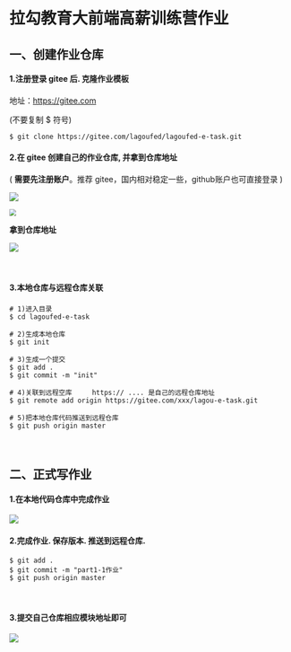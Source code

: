 # 拉勾教育大前端高薪训练营作业



## 一、创建作业仓库

#### 1.注册登录 gitee 后. 克隆作业模板

地址：https://gitee.com

(不要复制 $ 符号)

```
$ git clone https://gitee.com/lagoufed/lagoufed-e-task.git
```



#### 2.在 gitee 创建自己的作业仓库, 并拿到仓库地址

( **需要先注册账户**。推荐 gitee，国内相对稳定一些，github账户也可直接登录 )

![](./part1/fed-e-task-01-01/images/2021-02-26_150756.png)





<img src="./part1/fed-e-task-01-01/images/2021-02-26_152038.png" style="zoom:73%;" />

**拿到仓库地址**

![](./part1/fed-e-task-01-01/images/2021-02-26_155518.png)

　

#### 3.本地仓库与远程仓库关联

```shell
# 1)进入目录
$ cd lagoufed-e-task

# 2)生成本地仓库
$ git init

# 3)生成一个提交
$ git add .
$ git commit -m "init"

# 4)关联到远程空库     https:// .... 是自己的远程仓库地址
$ git remote add origin https://gitee.com/xxx/lagou-e-task.git

# 5)把本地仓库代码推送到远程仓库
$ git push origin master
```

　



## 二、正式写作业

#### 1.在本地代码仓库中完成作业

![](./part1/fed-e-task-01-01/images/2020-12-28_182244.png)

#### 2.完成作业. 保存版本. 推送到远程仓库.

```shell
$ git add .
$ git commit -m "part1-1作业"
$ git push origin master
```

　

#### 3.提交自己仓库相应模块地址即可

![](./part1/fed-e-task-01-01/images/2020-12-28_191708.png)



